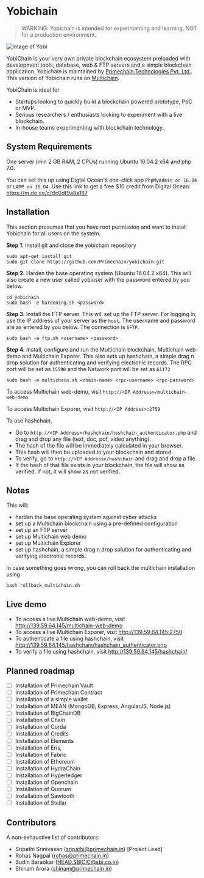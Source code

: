 Yobichain
=========

> WARNING: Yobichain is intended for experimenting and learning, NOT for a production environment.

![Image of Yobi](http://www.primechain.in/img/github_yobichain.png)

YobiChain is your very own private blockchain ecosystem preloaded with development tools, database, web & FTP servers and a simple blockchain application. Yobichain is maintained by [Primechain Technologies Pvt. Ltd.](http://www.primechain.in). This version of Yobichain runs on [Multichain](https://github.com/MultiChain).

YobiChain is ideal for

* Startups looking to quickly build a blockchain powered prototype, PoC or MVP.
* Serious researchers / enthusiasts looking to experiment with a live blockchain.
* In-house teams experimenting with blockchain technology.


System Requirements
-------------------

One server (min 2 GB RAM, 2 CPUs) running Ubuntu 16.04.2 x64 and php 7.0.

You can set this up using Digtal Ocean's one-click app  `PhpMyAdmin on 16.04` or `LAMP on 16.04`. Use this link to get a free $10 credit from Digital Ocean: https://m.do.co/c/dc0df9a8a187 

Installation
------------

This section presumes that you have root permission and want to install Yobichain for all users on the system.

**Step 1.** Install git and clone the yobichain repository

    sudo apt-get install git
    sudo git clone https://github.com/Primechain/yobichain.git

**Step 2.** Harden the base operating system (Ubuntu 16.04.2 x64). This will also create a new user called yobiuser with the password entered by you below.

    cd yobichain
    sudo bash -e hardening.sh <password>

**Step 3.** Install the FTP server. This will set up the FTP server. For logging in, use the IP address of your server as the `host`. The username and password are as entered by you below. The connection is `SFTP`.

    sudo bash -e ftp.sh <username> <password>


**Step 4.** Install, configure and run the Multichain blockchain, Multichain web-demo and Multichain Exporer. This also sets up hashchain, a simple drag n drop solution for authenticating and verifying electronic records. The RPC port will be set as `15590` and the Network port will be set as `61172`

    sudo bash -e multichain.sh <chain-name> <rpc-username> <rpc-password>
		
To access Multichain web-demo, visit `http://<IP Address>/multichain-web-demo`

To access Multichain Exporer, visit `http://<IP Address>:2750`

To use hashchain, 
* Go to `http://<IP Address>/hashchain/hashchain_authenticator.php` and drag and drop any file (text, doc, pdf, video anything). 
* The hash of the file will be immediately calculated in your browser. 
* This hash will then be uploaded to your blockchain and stored. 
* To verify, go to `http://<IP Address>/hashchain` and drag and drop a file. 
* If the hash of that file exists in your blockchain, the file will show as verified. If not, it will show as not verified.


Notes
-----

This will:
* harden the base operating system against cyber attacks
* set up a Multichain blockchain using a pre-defined configuration
* set up an FTP server
* set up Multichain web demo
* set up Multichain Explorer
* set up hashchain, a simple drag n drop solution for authenticating and verifying electronic records.


In case something goes wrong, you can roll back the multichain installation using

    bash rollback_multichain.sh 

Live demo
---------
* To access a live Multichain web-demo, visit http://139.59.64.145/multichain-web-demo
* To access a live Multichain Exporer, visit http://139.59.64.145:2750
* To authenticate a file using hashchain, visit http://139.59.64.145/hashchain/hashchain_authenticator.php 
* To verify a file using hashchain, visit http://139.59.64.145/hashchain/ 

Planned roadmap
-----
- [ ] Installation of Primechain Vault
- [ ] Installation of Primechain Contract
- [ ] Installation of a simple wallet
- [ ] Installation of MEAN (MongoDB, Express, AngularJS, Node.js)
- [ ] Installation of BigChainDB
- [ ] Installation of Chain
- [ ] Installation of Corda
- [ ] Installation of Credits
- [ ] Installation of Elements
- [ ] Installation of Eris, 
- [ ] Installation of Fabric
- [ ] Installation of Ethereum 
- [ ] Installation of HydraChain 
- [ ] Installation of Hyperledger 
- [ ] Installation of Openchain
- [ ] Installation of Quorum
- [ ] Installation of Sawtooth 
- [ ] Installation of Stellar

Contributors
-------------
A non-exhaustive list of contributors:
* Sripathi Srinivasan (sripathi@primechain.in) [Project Lead]
* Rohas Nagpal (rohas@primechain.in)
* Sudin Baraokar (HEAD.SBICIC@sbi.co.in)
* Shinam Arora (shinam@primechain.in)
